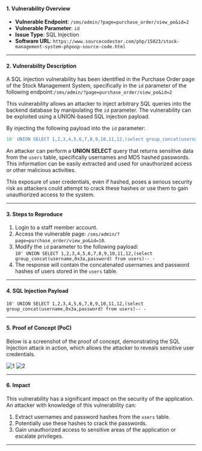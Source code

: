 #### 1. **Vulnerability Overview**

- **Vulnerable Endpoint**: `/sms/admin/?page=purchase_order/view_po&id=2`
- **Vulnerable Parameter**: `id`
- **Issue Type**: SQL Injection
- **Software URL**: `https://www.sourcecodester.com/php/15023/stock-management-system-phpoop-source-code.html`

---

#### 2. **Vulnerability Description**

A SQL injection vulnerability has been identified in the Purchase Order page of the Stock Management System, specifically in the `id` parameter of the following endpoint:`/sms/admin/?page=purchase_order/view_po&id=2`

This vulnerability allows an attacker to inject arbitrary SQL queries into the backend database by manipulating the `id` parameter. The vulnerability can be exploited using a UNION-based SQL injection payload.

By injecting the following payload into the `id` parameter:

``` SQL
10' UNION SELECT 1,2,3,4,5,6,7,8,9,10,11,12,(select group_concat(username,0x3a,password) from users)-- -
```

An attacker can perform a **UNION SELECT** query that returns sensitive data from the `users` table, specifically usernames and MD5 hashed passwords. This information can be easily extracted and used for unauthorized access or other malicious activities.

This exposure of user credentials, even if hashed, poses a serious security risk as attackers could attempt to crack these hashes or use them to gain unauthorized access to the system.

---

#### 3. **Steps to Reproduce**

1. Login to a staff member account.
2. Access the vulnerable page: `/sms/admin/?page=purchase_order/view_po&id=10`.
3. Modify the `id` parameter to the following payload:  
    `10' UNION SELECT 1,2,3,4,5,6,7,8,9,10,11,12,(select group_concat(username,0x3a,password) from users)-- -`
4. The response will contain the concatenated usernames and password hashes of users stored in the `users` table.

---

#### 4. **SQL Injection Payload**

`10' UNION SELECT 1,2,3,4,5,6,7,8,9,10,11,12,(select group_concat(username,0x3a,password) from users)-- -`

---

#### 5. **Proof of Concept (PoC)**

Below is a screenshot of the proof of concept, demonstrating the SQL Injection attack in action, which allows the attacker to reveals sensitive user credentials.

![1]()
![2]()

---

#### 6. **Impact**

This vulnerability has a significant impact on the security of the application. An attacker with knowledge of this vulnerability can:

1. Extract usernames and password hashes from the `users` table.
2. Potentially use these hashes to crack the passwords.
3. Gain unauthorized access to sensitive areas of the application or escalate privileges.

---
